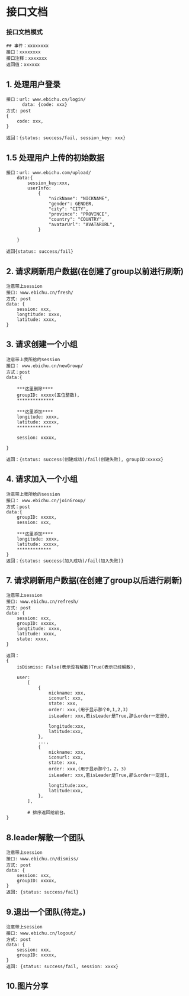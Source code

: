 # 接口文档

### 接口文档模式
	## 事件：xxxxxxxx
	接口：xxxxxxxx
	接口注释：xxxxxxx	
	返回值：xxxxxx

## 1. 处理用户登录
	接口：url: www.ebichu.cn/login/
		  data: {code: xxx}
	方式: post
	{
		code: xxx,
	}
		  
	返回：{status: success/fail, session_key: xxx}
	
	
## 1.5 处理用户上传的初始数据
	接口：url: www.ebichu.com/upload/
		data:{
			session_key:xxx,
			userInfo:
				{
	    			"nickName": "NICKNAME",
				    "gender": GENDER,
				    "city": "CITY",
				    "province": "PROVINCE",
				    "country": "COUNTRY",
				    "avatarUrl": "AVATARURL",
			    }

		}
		
	返回{status: success/fail}



## 2. 请求刷新用户数据(在创建了group以前进行刷新)
	注意带上session
	接口: www.ebichu.cn/fresh/
	方式: post
	data: {
		session: xxx,
		longtitude: xxxx,
		latitude: xxxx,
	}
	
	
	
	
## 3. 请求创建一个小组
	注意带上我所给的session
	接口： www.ebichu.cn/newGrowp/
	方式：post
	data:{
	
		***这里删除****
		groupID: xxxxx(五位整数),
		**************
		
		***这里添加****
		longitude: xxxx,
		latitude: xxxxx,
		*************
		
		session: xxxxx,
		
	}
	
	返回：{status: success(创建成功)/fail(创建失败), groupID:xxxxx}
	
	
## 4. 请求加入一个小组
	注意带上我所给的session
	接口： www.ebichu.cn/joinGroup/
	方式：post
	data:{
		groupID: xxxxx,
		session: xxx,
		
		***这里添加****
		longitude: xxxx,
		latitude: xxxxx,
		*************
	}
	返回：{status: success(加入成功)/fail(加入失败)}
	
	
## 7. 请求刷新用户数据(在创建了group以后进行刷新)
	注意带上session
	接口: www.ebichu.cn/refresh/
	方式: post
	data: {
		session: xxx,
		groupID: xxxxx,
		longtitude: xxxx,
		latitude: xxxx,
		state: xxxx,
	}
	
	返回：
	{
		isDismiss: False(表示没有解散)True(表示已经解散),
		
		user:
			[
				{
					nickname: xxx,
					iconurl: xxx,
					state: xxx,
					order: xxx,(用于显示那个0,1,2,3)
					isLeader: xxx,若isLeader是True,那么order一定是0,
					
					longitude:xxx,
					latitude:xxx,
				},
				...,
				{
					nickname: xxx,
					iconurl: xxx,
					state: xxx,
					order: xxx,(用于显示那个1，2，3)
					isLeader: xxx,若isLeader是True,那么order一定是1,
					
					longtitude:xxx,
					latitude:xxx,
				},
			],
			
			# 排序返回给前台。
	}
	
	
	
	
## 8.leader解散一个团队
	注意带上session
	接口: www.ebichu.cn/dismiss/
	方式: post
	data: {
		session: xxx,
		groupID: xxxxx,
	}
	返回: {status: success/fail}
	
## 9.退出一个团队(待定。)
	注意带上session
	接口: www.ebichu.cn/logout/
	方式: post
	data: {
		session: xxx,
		groupID: xxxxx,
	}
	返回: {status: success/fail, session: xxxx}
	
## 10.图片分享


	
	
